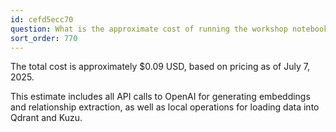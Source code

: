 ```yaml
---
id: cefd5ecc70
question: What is the approximate cost of running the workshop notebook (DLT + Cognee)?
sort_order: 770
---
```


The total cost is approximately $0.09 USD, based on pricing as of July 7, 2025.

This estimate includes all API calls to OpenAI for generating embeddings and relationship extraction, as well as local operations for loading data into Qdrant and Kuzu.